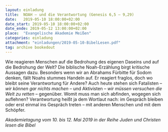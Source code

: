 ```yaml
---
layout: einladung
title:  NOAH – und die Verantwortung (Genesis 6,5 – 9,29)
date:   2019-05-10 18:00:00+02:00
date_start: 2019-05-10 18:00:00+02:00
date_ende: 2019-05-12 13:00:00+02:00
place:  "Evangelische Akademie Meißen"
categories: einladung
attachment: "einladungen/2019-05-10-BibelLesen.pdf"
tag: archive bookedout
---
```


Wie reagieren Menschen auf die Bedrohung des eigenen Daseins und auf die Bedrohung der Welt? Die biblische Noah-Erzählung birgt kritische Aussagen dazu. Besonders wenn wir an Abrahams Fürbitte für Sodom denken, fällt Noahs stummes Handeln auf. Er reagiert fraglos, doch wo bleibt seine Verantwortung für Andere? Auch heute stehen sich Fatalisten – *wir können gar nichts machen* – und Aktivisten – *wir müssen versuchen die Welt zu retten* – gegenüber. Womit muss man sich abfinden, wogegen sich auflehnen? Verantwortung heißt ja dem Wortlaut nach: im Gespräch bleiben oder erst einmal ins Gespräch treten – mit anderen Menschen und mit dem Schöpfer.

*Akademietagung vom 10. bis 12. Mai 2019
in der Reihe Juden und Christen lesen die Bibel*

